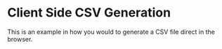 # Client Side CSV Generation

This is an example in how you would to generate a CSV file direct in the browser.